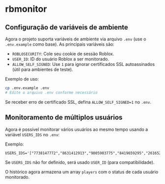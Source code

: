 # rbmonitor

## Configuração de variáveis de ambiente

Agora o projeto suporta variáveis de ambiente via arquivo `.env` (use o `.env.example` como base). As principais variáveis são:

- `ROBLOSECURITY`: Cole seu cookie de sessão Roblox.
- `USER_ID`: ID do usuário Roblox a ser monitorado.
- `ALLOW_SELF_SIGNED`: Use `1` para ignorar certificados SSL autoassinados (útil para ambientes de teste).

Exemplo de uso:

```bash
cp .env.example .env
# Edite o arquivo .env conforme necessário
```

Se receber erro de certificado SSL, defina `ALLOW_SELF_SIGNED=1` no `.env`.

## Monitoramento de múltiplos usuários

Agora é possível monitorar vários usuários ao mesmo tempo usando a variável `USERS_IDS` no `.env`:

Exemplo:

```
USERS_IDS='["7738147772","8631412913","9005903775","8419659295","2616521101"]'
```

Se `USERS_IDS` não for definido, será usado `USER_ID` (para compatibilidade).

O histórico agora armazena um array `players` com o status de cada usuário monitorado.
